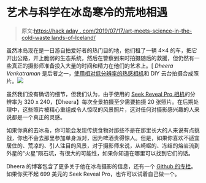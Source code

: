 # 艺术与科学在冰岛寒冷的荒地相遇

> 原文:[https://hack aday . com/2019/07/17/art-meets-science-in-the-cold-waste lands-of-Iceland/](https://hackaday.com/2019/07/17/art-meets-science-in-the-cold-wastelands-of-iceland/)

虽然冰岛现在是一日游自拍爱好者的热门目的地，他们租了一辆 4×4 的车，把它开出公路，开上脆弱的生态系统，然后在警察到来时拍摄随后的救援，但仍然有一些真正的摄影师准备投入大量的时间和精力在他们的艺术上。[ *Dheera Venkatraman* 是后者之一，[使用相对低分辨率的热感相机](https://petapixel.com/2019/07/13/shooting-high-res-thermal-photos-of-iceland-to-show-nature-at-work/)和 DIY 云台拍摄合成照片。![](../Images/cfda399f97a4bf7ae655cd20522abd1e.png)

虽然我们没有确切的细节，但我们认为，由于使用的 [Seek Reveal Pro 相机](https://www.thermal.com/reveal-series.html)的分辨率为 320 x 240，【Dheera】每次全景拍摄至少需要拍摄 20 张照片。在后期处理中，这些照片被精心重组成令人惊叹的风景照片，这对任何对摄影感兴趣的人来说都是一个真正的灵感。

如果你真的去冰岛，你可能会发现传统食物对那些不是在那里长大的人来说有点挑战，你也不会去那里参加单身派对，因为啤酒贵得惊人。但是，如果你喜欢不适宜居住的、荒凉的、引人注目的风景，对于摄影师来说，从崎岖的、冻结的熔岩流到外星的“火星”陨石坑，有很大的可能性，如果你知道在哪里可以找到它们的话。

Dheera 的博客包含了更多关于他在冰岛摄影的信息，还有一个 [Github 的专栏](http://github.com/dheera/iceland-thermal)。如果你买不起 699 美元的 Seek Reveal Pro，也许可以试着自己做一个。